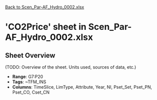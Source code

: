 [Back to Scen_Par-AF_Hydro_0002.xlsx](README.md)

# 'CO2Price' sheet in Scen_Par-AF_Hydro_0002.xlsx

## Sheet Overview

(TODO: Overview of the sheet. Units used, sources of data, etc.)

- **Range**: G7:P20
- **Tags**: ~TFM_INS
- **Columns**: TimeSlice, LimType, Attribute, Year, NI, Pset_Set, Pset_PN, Pset_CO, Cset_CN

